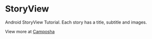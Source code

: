 # StoryView

Android StoryView Tutorial. Each story has a title, subtitle and images.


View more at [Camposha](https://camposha.info/android-examples/android-storyview/)
